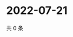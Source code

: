# 2022-07-21

共 0 条

<!-- BEGIN WEIBO -->
<!-- 最后更新时间 Thu Jul 21 2022 19:13:35 GMT+0800 (China Standard Time) -->

<!-- END WEIBO -->
